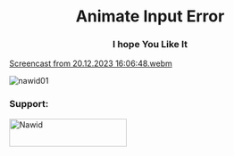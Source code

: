 <h1 align="center">Animate Input Error</h1>
<h3 align="center">I hope You Like It </h3>

[Screencast from 20.12.2023 16:06:48.webm](https://github.com/Nawid01/Animate-Input-Error/assets/146708733/2874b8e5-9684-4703-aed6-f5866fe15319)

<p align="left"> <img src="https://komarev.com/ghpvc/?username=nawid01&label=Profile%20views&color=0e75b6&style=flat" alt="nawid01" /> </p>

<h3 align="left">Support:</h3>
<p><a href="https://www.buymeacoffee.com/Nawid"> <img align="left" src="https://cdn.buymeacoffee.com/buttons/v2/default-yellow.png" height="50" width="210" alt="Nawid" /></a></p><br><br>
